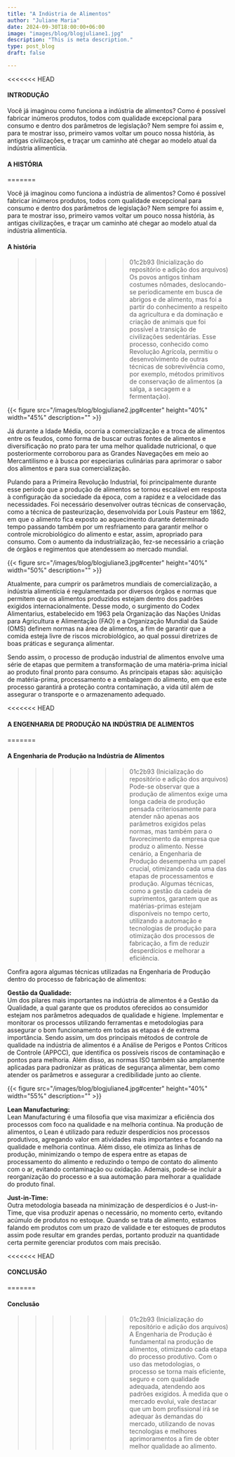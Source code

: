 ```yaml
---
title: "A Indústria de Alimentos"
author: "Juliane Maria"
date: 2024-09-30T18:00:00+06:00
image: "images/blog/blogjuliane1.jpg"
description: "This is meta description."
type: post_blog
draft: false

---
```



<<<<<<< HEAD
#### INTRODUÇÃO
Você já imaginou como funciona a indústria de alimentos? Como é possível fabricar inúmeros produtos, todos com qualidade excepcional para consumo e dentro dos parâmetros de legislação? Nem sempre foi assim e, para te mostrar isso, primeiro vamos voltar um pouco nossa história, às antigas civilizações, e traçar um caminho até chegar ao modelo atual da indústria alimentícia.

#### A HISTÓRIA
=======

Você já imaginou como funciona a indústria de alimentos? Como é possível fabricar inúmeros produtos, todos com qualidade excepcional para consumo e dentro dos parâmetros de legislação? Nem sempre foi assim e, para te mostrar isso, primeiro vamos voltar um pouco nossa história, às antigas civilizações, e traçar um caminho até chegar ao modelo atual da indústria alimentícia.

#### A história
>>>>>>> 01c2b93 (Inicialização do repositório e adição dos arquivos)
Os povos antigos tinham costumes nômades, deslocando-se periodicamente em busca de abrigos e de alimento, mas foi a partir do conhecimento a respeito da agricultura e da dominação e criação de animais que foi possível a transição de civilizações sedentárias. Esse processo, conhecido como Revolução Agrícola, permitiu o desenvolvimento de outras técnicas de sobrevivência como, por exemplo, métodos primitivos de conservação de alimentos (a salga, a secagem e a fermentação).


{{< figure src="/images/blog/blogjuliane2.jpg#center" height="40%" width="45%" description="" >}}



Já durante a Idade Média, ocorria a comercialização e a troca de alimentos entre os feudos, como forma de buscar outras fontes de alimentos e diversificação no prato para ter uma melhor qualidade nutricional, o que posteriormente corroborou para as Grandes Navegações em meio ao Mercantilismo e à busca por especiarias culinárias para aprimorar o sabor dos alimentos e para sua comercialização.

Pulando para a Primeira Revolução Industrial, foi principalmente durante esse período que a produção de alimentos se tornou escalável em resposta à configuração da sociedade da época, com a rapidez e a velocidade das necessidades. Foi necessário desenvolver outras técnicas de conservação, como a técnica de pasteurização, desenvolvida por Louis Pasteur em 1862, em que o alimento fica exposto ao aquecimento durante determinado tempo passando também por um resfriamento para garantir melhor o controle microbiológico do alimento e estar, assim, apropriado para consumo. Com o aumento da industrialização, fez-se necessário a criação de órgãos e regimentos que atendessem ao mercado mundial.

{{< figure src="/images/blog/blogjuliane3.jpg#center" height="40%" width="50%" description="" >}}


Atualmente, para cumprir os parâmetros mundiais de comercialização, a indústria alimentícia é regulamentada por diversos órgãos e normas que permitem que os alimentos produzidos estejam dentro dos padrões exigidos internacionalmente. Desse modo, o surgimento do Codex Alimentarius, estabelecido em 1963 pela Organização das Nações Unidas para Agricultura e Alimentação (FAO) e a Organização Mundial da Saúde (OMS) definem normas na área de alimentos, a fim de garantir que a comida esteja livre de riscos microbiológico, ao qual possui diretrizes de boas práticas e segurança alimentar.

Sendo assim, o processo de produção industrial de alimentos envolve uma série de etapas que permitem a transformação de uma matéria-prima inicial ao produto final pronto para consumo. As principais etapas são: aquisição de matéria-prima, processamento e a embalagem do alimento, em que este processo garantirá a proteção contra contaminação, a vida útil além de assegurar o transporte e o armazenamento adequado.

<<<<<<< HEAD
#### A ENGENHARIA DE PRODUÇÃO NA INDÚSTRIA DE ALIMENTOS
=======
#### A Engenharia de Produção na Indústria de Alimentos
>>>>>>> 01c2b93 (Inicialização do repositório e adição dos arquivos)
Pode-se observar que a produção de alimentos exige uma longa cadeia de produção pensada criteriosamente para atender não apenas aos parâmetros exigidos pelas normas, mas também para o favorecimento da empresa que produz o alimento. Nesse cenário, a Engenharia de Produção desempenha um papel crucial, otimizando cada uma das etapas de processamentos e produção. Algumas técnicas, como a gestão da cadeia de suprimentos, garantem que as matérias-primas estejam disponíveis no tempo certo, utilizando a automação e tecnologias de produção para otimização dos processos de fabricação, a fim de reduzir desperdícios e melhorar a eficiência.

Confira agora algumas técnicas utilizadas na Engenharia de Produção dentro do processo de fabricação de alimentos:

**Gestão da Qualidade:**   
Um dos pilares mais importantes na indústria de alimentos é a Gestão da Qualidade, a qual garante que os produtos oferecidos ao consumidor estejam nos parâmetros adequados de qualidade e higiene. Implementar e monitorar os processos utilizando ferramentas e metodologias para assegurar o bom funcionamento em todas as etapas é de extrema importância. Sendo assim, um dos principais métodos de controle de qualidade na indústria de alimentos é a Análise de Perigos e Pontos Críticos de Controle (APPCC), que identifica os possíveis riscos de contaminação e pontos para melhoria. Além disso, as normas ISO também são amplamente aplicadas para padronizar as práticas de segurança alimentar, bem como atender os parâmetros e assegurar a credibilidade junto ao cliente.


{{< figure src="/images/blog/blogjuliane4.jpg#center" height="40%" width="55%" description="" >}}


**Lean Manufacturing:**   
Lean Manufacturing é uma filosofia que visa maximizar a eficiência dos processos com foco na qualidade e na melhoria contínua. Na produção de alimentos, o Lean é utilizado para reduzir desperdícios nos processos produtivos, agregando valor em atividades mais importantes e focando na qualidade e melhoria contínua. Além disso, ele otimiza as linhas de produção, minimizando o tempo de espera entre as etapas de processamento do alimento e reduzindo o tempo de contato do alimento com o ar, evitando contaminação ou oxidação. Ademais, pode-se incluir a reorganização do processo e a sua automação para melhorar a qualidade do produto final.

**Just-in-Time:**   
Outra metodologia baseada na minimização de desperdícios é o Just-in-Time, que visa produzir apenas o necessário, no momento certo, evitando acúmulo de produtos no estoque. Quando se trata de alimento, estamos falando em produtos com um prazo de validade e ter estoques de produtos assim pode resultar em grandes perdas, portanto produzir na quantidade certa permite gerenciar produtos com mais precisão.

<<<<<<< HEAD
#### CONCLUSÃO
=======
#### Conclusão
>>>>>>> 01c2b93 (Inicialização do repositório e adição dos arquivos)
A Engenharia de Produção é fundamental na produção de alimentos, otimizando cada etapa do processo produtivo. Com o uso das metodologias, o processo se torna mais eficiente, seguro e com qualidade adequada, atendendo aos padrões exigidos. À medida que o mercado evolui, vale destacar que um bom profissional irá se adequar às demandas do mercado, utilizando de novas tecnologias e melhores aprimoramentos a fim de obter melhor qualidade ao alimento.
